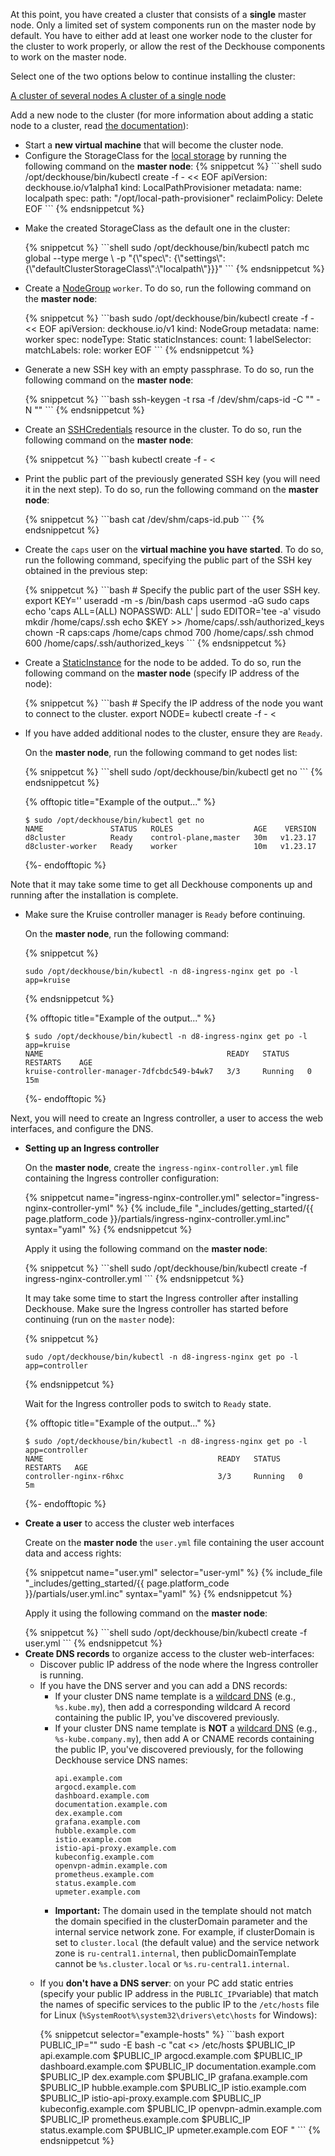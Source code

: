 <script type="text/javascript" src='{% javascript_asset_tag getting-started %}[_assets/js/getting-started.js]{% endjavascript_asset_tag %}'></script>
<script type="text/javascript" src='{% javascript_asset_tag getting-started-access %}[_assets/js/getting-started-access.js]{% endjavascript_asset_tag %}'></script>
<script type="text/javascript" src='{% javascript_asset_tag bcrypt %}[_assets/js/bcrypt.js]{% endjavascript_asset_tag %}'></script>

At this point, you have created a cluster that consists of a **single** master node. Only a limited set of system components run on the master node by default. You have to either add at least one worker node to the cluster for the cluster to work properly, or allow the rest of the Deckhouse components to work on the master node.

Select one of the two options below to continue installing the cluster:

<div class="tabs">
        <a id='tab_layout_worker' href="javascript:void(0)" class="tabs__btn tabs__btn_revision active"
        onclick="openTabAndSaveStatus(event, 'tabs__btn_revision', 'tabs__content_worker', 'block_layout_master');
                 openTabAndSaveStatus(event, 'tabs__btn_revision', 'tabs__content_master', 'block_layout_worker');">
        A cluster of several nodes
        </a>
        <a id='tab_layout_master' href="javascript:void(0)" class="tabs__btn tabs__btn_revision"
        onclick="openTabAndSaveStatus(event, 'tabs__btn_revision', 'tabs__content_master', 'block_layout_worker');
                 openTabAndSaveStatus(event, 'tabs__btn_revision', 'tabs__content_worker', 'block_layout_master');">
        A cluster of a single node
        </a>
</div>

<div id="block_layout_master" class="tabs__content_master" style="display: none;">
<p>A single-node cluster may be sufficient, for example, for familiarization purposes.</p>
<ul>
  <li>
<p>Run the following command on the <strong>master node</strong>, to remove the taint from the master node and permit the other Deckhouse components to run on it:</p>

{% snippetcut %}
```bash
sudo /opt/deckhouse/bin/kubectl patch nodegroup master --type json -p '[{"op": "remove", "path": "/spec/nodeTemplate/taints"}]'
```
{% endsnippetcut %}
  </li>
  <li>
<p>Configure the StorageClass for the <a href="/products/kubernetes-platform/documentation/v1/modules/local-path-provisioner/cr.html#localpathprovisioner">local storage</a> by running the following command on the <strong>master node</strong>:</p>
{% snippetcut %}
```shell
sudo /opt/deckhouse/bin/kubectl create -f - << EOF
apiVersion: deckhouse.io/v1alpha1
kind: LocalPathProvisioner
metadata:
  name: localpath
spec:
  path: "/opt/local-path-provisioner"
  reclaimPolicy: Delete
EOF
```
{% endsnippetcut %}
  </li>
  <li>
<p>Make the created StorageClass as the default one in the cluster:</p>
{% snippetcut %}
```shell
sudo /opt/deckhouse/bin/kubectl patch mc global --type merge \
  -p "{\"spec\": {\"settings\":{\"defaultClusterStorageClass\":\"localpath\"}}}"
```
{% endsnippetcut %}
  </li>
</ul>
</div>

<div id="block_layout_worker" class="tabs__content_worker">
<p>Add a new node to the cluster (for more information about adding a static node to a cluster, read <a href="/products/kubernetes-platform/documentation/latest/modules/node-manager/examples.html#adding-a-static-node-to-a-cluster">the documentation</a>):</p>

<ul>
  <li>
    Start a <strong>new virtual machine</strong> that will become the cluster node.
  </li>
  <li>
  Configure the StorageClass for the <a href="/products/kubernetes-platform/documentation/v1/modules/local-path-provisioner/cr.html#localpathprovisioner">local storage</a> by running the following command on the <strong>master node</strong>:
{% snippetcut %}
```shell
sudo /opt/deckhouse/bin/kubectl create -f - << EOF
apiVersion: deckhouse.io/v1alpha1
kind: LocalPathProvisioner
metadata:
  name: localpath
spec:
  path: "/opt/local-path-provisioner"
  reclaimPolicy: Delete
EOF
```
{% endsnippetcut %}
  </li>
  <li>
  <p>Make the created StorageClass as the default one in the cluster:</p>
{% snippetcut %}
```shell
sudo /opt/deckhouse/bin/kubectl patch mc global --type merge \
  -p "{\"spec\": {\"settings\":{\"defaultClusterStorageClass\":\"localpath\"}}}"
```
{% endsnippetcut %}
  </li>
  <li>
    <p>Create a <a href="/products/kubernetes-platform/documentation/v1/modules/node-manager/cr.html#nodegroup">NodeGroup</a> <code>worker</code>. To do so, run the following command on the <strong>master node</strong>:</p>
{% snippetcut %}
```bash
sudo /opt/deckhouse/bin/kubectl create -f - << EOF
apiVersion: deckhouse.io/v1
kind: NodeGroup
metadata:
  name: worker
spec:
  nodeType: Static
  staticInstances:
    count: 1
    labelSelector:
      matchLabels:
        role: worker
EOF
```
{% endsnippetcut %}
  </li>
  <li>
    <p>Generate a new SSH key with an empty passphrase. To do so, run the following command on the <strong>master node</strong>:</p>
{% snippetcut %}
```bash
ssh-keygen -t rsa -f /dev/shm/caps-id -C "" -N ""
```
{% endsnippetcut %}
  </li>
  <li>
    <p>Create an <a href="/products/kubernetes-platform/documentation/v1/modules/node-manager/cr.html#sshcredentials">SSHCredentials</a> resource in the cluster. To do so, run the following command on the <strong>master node</strong>:</p>
{% snippetcut %}
```bash
kubectl create -f - <<EOF
apiVersion: deckhouse.io/v1alpha1
kind: SSHCredentials
metadata:
  name: caps
spec:
  user: caps
  privateSSHKey: "`cat /dev/shm/caps-id | base64 -w0`"
EOF
```
{% endsnippetcut %}
  </li>
  <li>
    <p>Print the public part of the previously generated SSH key (you will need it in the next step). To do so, run the following command on the <strong>master node</strong>:</p>
{% snippetcut %}
```bash
cat /dev/shm/caps-id.pub
```
{% endsnippetcut %}
  </li>
  <li>
    <p>Create the <code>caps</code> user on the <strong>virtual machine you have started</strong>. To do so, run the following command, specifying the public part of the SSH key obtained in the previous step:</p>
{% snippetcut %}
```bash
# Specify the public part of the user SSH key.
export KEY='<SSH-PUBLIC-KEY>'
useradd -m -s /bin/bash caps
usermod -aG sudo caps
echo 'caps ALL=(ALL) NOPASSWD: ALL' | sudo EDITOR='tee -a' visudo
mkdir /home/caps/.ssh
echo $KEY >> /home/caps/.ssh/authorized_keys
chown -R caps:caps /home/caps
chmod 700 /home/caps/.ssh
chmod 600 /home/caps/.ssh/authorized_keys
```
{% endsnippetcut %}
  </li>
  <li>
    <p>Create a <a href="/products/kubernetes-platform/documentation/v1/modules/node-manager/cr.html#staticinstance">StaticInstance</a> for the node to be added. To do so, run the following command on the <strong>master node</strong> (specify IP address of the node):</p>
{% snippetcut %}
```bash
# Specify the IP address of the node you want to connect to the cluster.
export NODE=<NODE-IP-ADDRESS>
kubectl create -f - <<EOF
apiVersion: deckhouse.io/v1alpha1
kind: StaticInstance
metadata:
  name: d8cluster-worker
  labels:
    role: worker
spec:
  address: "$NODE"
  credentialsRef:
    kind: SSHCredentials
    name: caps
EOF
```
{% endsnippetcut %}
  </li>
  <li><p>If you have added additional nodes to the cluster, ensure they are <code>Ready</code>.</p>
<p>On the <strong>master node</strong>, run the following command to get nodes list:</p>
{% snippetcut %}
```shell
sudo /opt/deckhouse/bin/kubectl get no
```
{% endsnippetcut %}

{% offtopic title="Example of the output..." %}
```
$ sudo /opt/deckhouse/bin/kubectl get no
NAME               STATUS   ROLES                  AGE    VERSION
d8cluster          Ready    control-plane,master   30m   v1.23.17
d8cluster-worker   Ready    worker                 10m   v1.23.17
```
{%- endofftopic %}
</li>
</ul>
</div>

<p>Note that it may take some time to get all Deckhouse components up and running after the installation is complete.</p>

<ul>
<li><p>Make sure the Kruise controller manager is <code>Ready</code> before continuing.</p>
<p>On the <strong>master node</strong>, run the following command:</p>

{% snippetcut %}
```shell
sudo /opt/deckhouse/bin/kubectl -n d8-ingress-nginx get po -l app=kruise
```
{% endsnippetcut %}

{% offtopic title="Example of the output..." %}
```
$ sudo /opt/deckhouse/bin/kubectl -n d8-ingress-nginx get po -l app=kruise
NAME                                         READY   STATUS    RESTARTS    AGE
kruise-controller-manager-7dfcbdc549-b4wk7   3/3     Running   0           15m
```
{%- endofftopic %}
</li></ul>

Next, you will need to create an Ingress controller, a user to access the web interfaces, and configure the DNS.
<ul><li><p><strong>Setting up an Ingress controller</strong></p>
<p>On the <strong>master node</strong>, create the <code>ingress-nginx-controller.yml</code> file containing the Ingress controller configuration:</p>
  {% snippetcut name="ingress-nginx-controller.yml" selector="ingress-nginx-controller-yml" %}
  {% include_file "_includes/getting_started/{{ page.platform_code }}/partials/ingress-nginx-controller.yml.inc" syntax="yaml" %}
  {% endsnippetcut %}
  <p>Apply it using the following command on the <strong>master node</strong>:</p>
{% snippetcut %}
```shell
sudo /opt/deckhouse/bin/kubectl create -f ingress-nginx-controller.yml
```
{% endsnippetcut %}

It may take some time to start the Ingress controller after installing Deckhouse. Make sure the Ingress controller has started before continuing (run on the <code>master</code> node):

{% snippetcut %}
```shell
sudo /opt/deckhouse/bin/kubectl -n d8-ingress-nginx get po -l app=controller
```
{% endsnippetcut %}

Wait for the Ingress controller pods to switch to <code>Ready</code> state.

{% offtopic title="Example of the output..." %}
```
$ sudo /opt/deckhouse/bin/kubectl -n d8-ingress-nginx get po -l app=controller
NAME                                       READY   STATUS    RESTARTS   AGE
controller-nginx-r6hxc                     3/3     Running   0          5m
```
{%- endofftopic %}
</li>
<li><p><strong>Create a user</strong> to access the cluster web interfaces</p>
<p>Create on the <strong>master node</strong> the <code>user.yml</code> file containing the user account data and access rights:</p>
{% snippetcut name="user.yml" selector="user-yml" %}
{% include_file "_includes/getting_started/{{ page.platform_code }}/partials/user.yml.inc" syntax="yaml" %}
{% endsnippetcut %}
<p>Apply it using the following command on the <strong>master node</strong>:</p>
{% snippetcut %}
```shell
sudo /opt/deckhouse/bin/kubectl create -f user.yml
```
{% endsnippetcut %}
</li>
<li><strong>Create DNS records</strong> to organize access to the cluster web-interfaces:
  <ul><li>Discover public IP address of the node where the Ingress controller is running.</li>
  <li>If you have the DNS server and you can add a DNS records:
  <ul>
    <li>If your cluster DNS name template is a <a href="https://en.wikipedia.org/wiki/Wildcard_DNS_record">wildcard DNS</a> (e.g., <code>%s.kube.my</code>), then add a corresponding wildcard A record containing the public IP, you've discovered previously.
    </li>
    <li>If your cluster DNS name template is <strong>NOT</strong> a <a
            href="https://en.wikipedia.org/wiki/Wildcard_DNS_record">wildcard DNS</a> (e.g., <code>%s-kube.company.my</code>), then add A or CNAME records containing the public IP, you've discovered previously, for the following Deckhouse service DNS names:
          <div class="highlight">
<pre class="highlight">
<code example-hosts>api.example.com
argocd.example.com
dashboard.example.com
documentation.example.com
dex.example.com
grafana.example.com
hubble.example.com
istio.example.com
istio-api-proxy.example.com
kubeconfig.example.com
openvpn-admin.example.com
prometheus.example.com
status.example.com
upmeter.example.com</code>
</pre>
        </div>
      </li>
      <li><strong>Important:</strong> The domain used in the template should not match the domain specified in the clusterDomain parameter and the internal service network zone. For example, if clusterDomain is set to <code>cluster.local</code> (the default value) and the service network zone is <code>ru-central1.internal</code>, then publicDomainTemplate cannot be <code>%s.cluster.local</code> or <code>%s.ru-central1.internal</code>.
      </li>
    </ul>
  </li>
  <li><p>If you <strong>don't have a DNS server</strong>: on your PC add static entries (specify your public IP address in the <code>PUBLIC_IP</code>variable) that match the names of specific services to the public IP to the <code>/etc/hosts</code> file for Linux (<code>%SystemRoot%\system32\drivers\etc\hosts</code> for Windows):</p>
{% snippetcut selector="example-hosts" %}
```bash
export PUBLIC_IP="<PUT_PUBLIC_IP_HERE>"
sudo -E bash -c "cat <<EOF >> /etc/hosts
$PUBLIC_IP api.example.com
$PUBLIC_IP argocd.example.com
$PUBLIC_IP dashboard.example.com
$PUBLIC_IP documentation.example.com
$PUBLIC_IP dex.example.com
$PUBLIC_IP grafana.example.com
$PUBLIC_IP hubble.example.com
$PUBLIC_IP istio.example.com
$PUBLIC_IP istio-api-proxy.example.com
$PUBLIC_IP kubeconfig.example.com
$PUBLIC_IP openvpn-admin.example.com
$PUBLIC_IP prometheus.example.com
$PUBLIC_IP status.example.com
$PUBLIC_IP upmeter.example.com
EOF
"
```
{% endsnippetcut %}
</li>
</ul>

<script type="text/javascript">
$(document).ready(function () {
    generate_password(true);
    update_parameter('dhctl-user-password-hash', 'password', '<GENERATED_PASSWORD_HASH>', null, null);
    update_parameter('dhctl-user-password-hash', null, '<GENERATED_PASSWORD_HASH>', null, '[user-yml]');
    update_parameter('dhctl-user-password', null, '<GENERATED_PASSWORD>', null, '[user-yml]');
    update_parameter('dhctl-user-password', null, '<GENERATED_PASSWORD>', null, 'code span.c1');
    update_domain_parameters();
    config_highlight();
});

</script>
